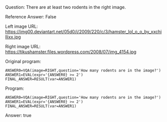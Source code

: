 Question: There are at least two rodents in the right image.

Reference Answer: False

Left image URL: https://img00.deviantart.net/05d0/i/2009/220/c/3/hamster_lol_o_o_by_xxchillixx.jpg

Right image URL: https://tikushamster.files.wordpress.com/2008/07/img_4154.jpg

Original program:

```
ANSWER0=VQA(image=RIGHT,question='How many rodents are in the image?')
ANSWER1=EVAL(expr='{ANSWER0} >= 2')
FINAL_ANSWER=RESULT(var=ANSWER1)
```
Program:

```
ANSWER0=VQA(image=RIGHT,question='How many rodents are in the image?')
ANSWER1=EVAL(expr='{ANSWER0} >= 2')
FINAL_ANSWER=RESULT(var=ANSWER1)
```
Answer: true

